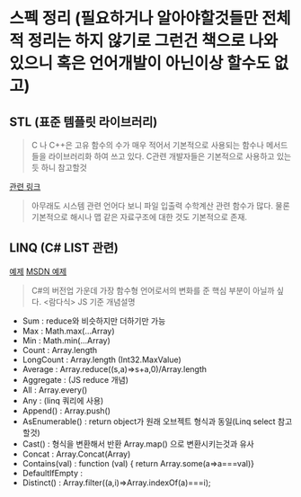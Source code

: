 # 스펙 정리 (필요하거나 알아야할것들만 전체적 정리는 하지 않기로 그런건 책으로 나와 있으니 혹은 언어개발이 아닌이상 할수도 없고)

## STL (표준 템플릿 라이브러리)

>C 나 C++은 고유 함수의 수가 매우 적어서 기본적으로 사용되는 함수나 메서드들을 라이브러리화 하여 쓰고 있다. C관련 개발자들은 기본적으로 사용하고 있는듯 하니 참고할것

[관련 링크](http://ehpub.co.kr/c%EC%96%B8%EC%96%B4-%ED%91%9C%EC%A4%80%EA%B3%BC-%EC%B1%85%EC%9D%98-%EA%B8%B0%EC%88%A0-%EB%B2%94%EC%9C%84/)

>아무래도 시스템 관련 언어다 보니 파일 입출력 수학계산 관련 함수가 많다. 물론 기본적으로 해시나 맵 같은 자료구조에 대한 것도 기본적으로 존재.

## LINQ (C# LIST 관련)

[예제](http://www.csharp-examples.net/linq-aggregation-methods/)
[MSDN 예제](https://docs.microsoft.com/ko-kr/dotnet/csharp/programming-guide/concepts/linq/index)

>C#의 버전업 가운데 가장 함수형 언어로서의 변화를 준 핵심 부분이 아닐까 싶다. <람다식>
>JS 기준 개념설명

- Sum : reduce와 비슷하지만 더하기만 가능
- Max : Math.max(...Array)
- Min : Math.min(...Array)
- Count : Array.length
- LongCount : Array.length (Int32.MaxValue)
- Average : Array.reduce((s,a)=>s+a,0)/Array.length
- Aggregate : (JS reduce 개념)
- All : Array.every()
- Any : (linq 쿼리에 사용)
- Append() : Array.push()
- AsEnumerable() : return object가 원래 오브젝트 형식과 동일(Linq select 참고할것)
- Cast() : 형식을 변환해서 반환 Array.map() 으로 변환시키는것과 유사
- Concat : Array.Concat(Array)
- Contains(val) : function (val) { return Array.some(a=>a===val)}
- DefaultIfEmpty :
- Distinct() : Array.filter((a,i)=>Array.indexOf(a)===i);

